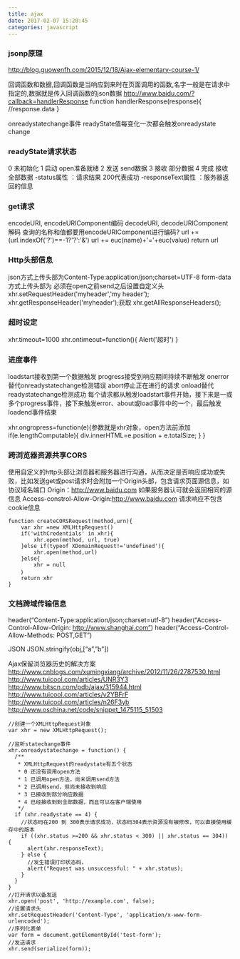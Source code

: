 ```yaml
---
title: ajax
date: 2017-02-07 15:20:45
categories: javascript
---
```


### jsonp原理
http://blog.guowenfh.com/2015/12/18/Ajax-elementary-course-1/

回调函数和数据,回调函数是当响应到来时在页面调用的函数,名字一般是在请求中指定的,数据就是传入回调函数的json数据
http://www.baidu.com/?callback=handlerResponse
function handlerResponse(response){
    //response.data
}

onreadystatechange事件
readyState值每变化一次都会触发onreadystate change

### readyState请求状态
0 未初始化
1 启动 open准备就绪
2 发送 send数据
3 接收 部分数据
4 完成 接收全部数据
-status属性 ：请求结果 200代表成功
-responseText属性 ：服务器返回的信息

### get请求
encodeURI, encodeURIComponent编码
decodeURI, decodeURIComponent解码
查询的名称和值都要用encodeURIComponent进行编码?
url += (url.indexOf('?')==-1?'?':'&')
url += euc(name)+'='+euc(value)
return url

### Http头部信息
json方式上传头部为Content-Type:application/json;charset=UTF-8
form-data方式上传头部为
必须在open之前send之后设置自定义头
xhr.setRequestHeader('myheader','my header');
xhr.getResponseHeader('myheader');获取
xhr.getAllResponseHeaders();

### 超时设定
xhr.timeout=1000
xhr.ontimeout=function(){
    Alert('超时')
}

### 进度事件
loadstart接收到第一个数据触发
progress接受到响应期间持续不断触发
onerror替代onreadystatechange检测错误
abort停止正在进行的请求
onload替代readystatechange检测成功
每个请求都从触发loadstart事件开始，接下来是一或多个progress事件，接下来触发error、about或load事件中的一个，最后触发loadend事件结束

xhr.ongropress=function(e){参数就是xhr对象，open方法前添加
    if(e.lengthComputable){
        div.innerHTML=e.position + e.totalSize;
    }
}

### 跨浏览器资源共享CORS
使用自定义的http头部让浏览器和服务器进行沟通，从而决定是否响应成功或失败，比如发送get或post请求时会附加一个Origin头部，包含请求页面源信息，如协议域名端口
Origin：http://www.baidu.com
如果服务器认可就会返回相同的源信息
Access-constrol-Allow-Origin:http://www.baidu.com
请求响应不包含cookie信息
```
function createCORSRequest(method,urn){
    var xhr =new XMLHttpRequest()
    if('withCredentials' in xhr){
        xhr.open(method, url, true)
    }else if(typeof XDomainRequest!='undefined'){
        xhr.open(method,url)
    }else{
        xhr = null
    ｝
    return xhr
}
```

### 文档跨域传输信息
header(“Content-Type:application/json;charset=utf-8”)
header(“Access-Control-Allow-Origin: http://www.shanghai.com”)
header(“Access-Control-Allow-Methods: POST,GET”)

JSON
JSON.stringify(obj,[“a”,”b"])

Ajax保留浏览器历史的解决方案
http://www.cnblogs.com/xumingxiang/archive/2012/11/26/2787530.html
http://www.tuicool.com/articles/UNR3Y3
http://www.bitscn.com/pdb/ajax/315944.html
http://www.tuicool.com/articles/v2YBFrF
http://www.tuicool.com/articles/n26F3yb
http://www.oschina.net/code/snippet_1475115_51503

```
//创建一个XMLHttpRequest对象
var xhr = new XMLHttpRequest();

//监听statechange事件
xhr.onreadystatechange = function() {
  /**
   * XMLHttpRequest的readystate有五个状态
   * 0 还没有调用open方法
   * 1 已调用open方法，尚未调用send方法
   * 2 已调用send，但尚未接收到响应
   * 3 已接收到部分响应数据
   * 4 已经接收到到全部数据，而且可以在客户端使用
   */
  if (xhr.readystate == 4) {
    //状态码在200 到 300表示请求成功，状态码304表示资源没有被修改，可以直接使用缓存中的版本
    if ((xhr.status >=200 && xhr.status < 300) || xhr.status == 304)) {
      alert(xhr.responseText);
    } else {
      //发生错误打印状态码，
      alert("Request was unsuccessful: " + xhr.status);
    }
  }
}
//打开请求以备发送
xhr.open('post', 'http://example.com', false);
//设置请求头
xhr.setRequestHeader('Content-Type', 'application/x-www-form-urlencoded');
//序列化表单
var form = document.getElementById('test-form');
//发送请求
xhr.send(serialize(form));
```
